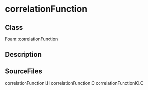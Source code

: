 # correlationFunction 
## Class
Foam::correlationFunction

## Description

## SourceFiles
correlationFunctionI.H
correlationFunction.C
correlationFunctionIO.C

